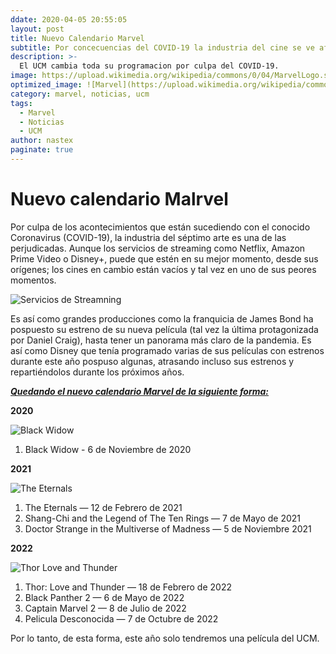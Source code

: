 ```yaml
---
ddate: 2020-04-05 20:55:05
layout: post
title: Nuevo Calendario Marvel
subtitle: Por concecuencias del COVID-19 la industria del cine se ve afectada.
description: >-
  El UCM cambia toda su programacion por culpa del COVID-19.
image: https://upload.wikimedia.org/wikipedia/commons/0/04/MarvelLogo.svg
optimized_image: ![Marvel](https://upload.wikimedia.org/wikipedia/commons/0/04/MarvelLogo.svg=300x)
category: marvel, noticias, ucm
tags:
  - Marvel
  - Noticias
  - UCM
author: nastex
paginate: true
---
```


# Nuevo calendario Malrvel

Por culpa de los acontecimientos que están sucediendo con el conocido Coronavirus (COVID-19), la industria del séptimo arte es una de las perjudicadas. Aunque los servicios de streaming como Netflix, Amazon Prime Video o Disney+, puede que estén en su mejor momento, desde sus orígenes; los cines en cambio están vacíos y tal vez en uno de sus peores momentos.

![Servicios de Streamning](https://d500.epimg.net/cincodias/imagenes/2019/07/11/lifestyle/1562841657_226036_1562841728_noticia_normal_recorte1.jpg "TServicios de Streaming")

Es así como grandes producciones como la franquicia de James Bond ha pospuesto su estreno de su nueva película (tal vez la última protagonizada por Daniel Craig), hasta tener un panorama más claro de la pandemia.
Es así como Disney que tenía programado varias de sus películas con estrenos durante este año pospuso algunas, atrasando incluso sus estrenos y repartiéndolos durante los próximos años.


__*<u>Quedando el nuevo calendario Marvel de la siguiente forma:</u>*__

__2020__

![Black Widow](https://terrigen-cdn-dev.marvel.com/content/prod/1x/blackwidow_lob_crd_04.jpg "Black Widow")

1. Black Widow - 6 de Noviembre de 2020


__2021__

![The Eternals](https://www.tonica.la/__export/1583867311072/sites/debate/img/2020/03/10/the_eternals_marvel_1.jpg_1015297233.jpg "The Eternals")

1. The Eternals — 12 de Febrero de 2021
2. Shang-Chi and the Legend of The Ten Rings — 7 de Mayo de 2021
3. Doctor Strange in the Multiverse of Madness — 5 de Noviembre 2021


__2022__

![Thor Love and Thunder](https://pbs.twimg.com/media/D_9kFW2U8AEZ4fZ?format=jpg&name=4096x4096 "Thor Love and Thunder")

1. Thor: Love and Thunder — 18 de Febrero de 2022
2. Black Panther 2 — 6 de Mayo de 2022
3. Captain Marvel 2 — 8 de Julio de 2022
4. Pelicula Desconocida — 7 de Octubre de 2022

Por lo tanto, de esta forma, este año solo tendremos una película del UCM.
